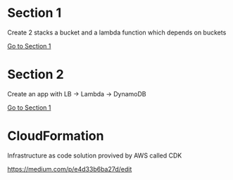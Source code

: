# Section 1

<p>Create 2 stacks a bucket and a lambda function which depends on buckets</p>
<a href="./udemy/section-1/">Go to Section 1</a>

# Section 2

<p>Create an app with LB -> Lambda -> DynamoDB </p>
<a href="./udemy/section-2/">Go to Section 1</a>


# CloudFormation

Infrastructure as code solution provived by AWS called CDK

<a href="https://medium.com/p/e4d33b6ba27d/edit" target="_blank">https://medium.com/p/e4d33b6ba27d/edit</a>

